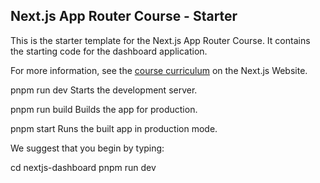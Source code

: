 ## Next.js App Router Course - Starter

This is the starter template for the Next.js App Router Course. It contains the starting code for the dashboard application.

For more information, see the [course curriculum](https://nextjs.org/learn) on the Next.js Website.

pnpm run dev
Starts the development server.

pnpm run build
Builds the app for production.

pnpm start
Runs the built app in production mode.

We suggest that you begin by typing:

cd nextjs-dashboard
pnpm run dev




